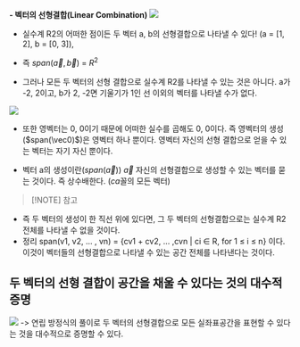 
**- 벡터의 선형결합(Linear Combination)**
![](1-2-1-1.png)

- 실수계 R2의 어떠한 점이든 두 벡터 a, b의 선형결합으로 나타낼 수 있다! (a = [1, 2], b = [0, 3]),

- 즉 $span (\vec{a}, \vec{b})$ = $R^2$

- 그러나 모든 두 벡터의 선형 결합으로 실수계 R2를 나타낼 수 있는 것은 아니다. a가 -2, 2이고, b가 2, -2면 기울기가 1인 선 이외의 벡터를 나타낼 수가 없다.

![](1-2-1-2.png)
- 또한 영벡터는 0, 0이기 때문에 어떠한 실수를 곱해도 0, 0이다. 즉 영벡터의 생성($span(\vec0)$)은 영벡터 하나 뿐이다. 영벡터 자신의 선형 결합으로 얻을 수 있는 벡터는 자기 자신 뿐이다.

- 벡터 a의 생성이란($span(\vec{a})$) $\vec{a}$ 자신의 선형결합으로 생성할 수 있는 벡터를 묻는 것이다. 즉 상수배한다. ($ca$꼴의 모든 벡터)


> [!NOTE] 참고
 - 즉 두 벡터의 생성이 한 직선 위에 있다면, 그 두 벡터의 선형결합으로는 실수계 R2 전체를 나타낼 수 없을 것이다.
 - 정리 span(v1, v2, … , vn) = {cv1 + cv2, … ,cvn | ci ∈ R, for 1 ≤ i ≤ n} 이다. 이것이 벡터들의 선형결합으로 나타낼 수 있는 공간 전체를 나타낸다는 것이다.


## 두 벡터의 선형 결합이 공간을 채울 수 있다는 것의 대수적 증명
![](1-2-1-3.png)
-> 연립 방정식의 풀이로 두 벡터의 선형결합으로 모든 실좌표공간을 표현할 수 있다는 것을 대수적으로 증명할 수 있다.
